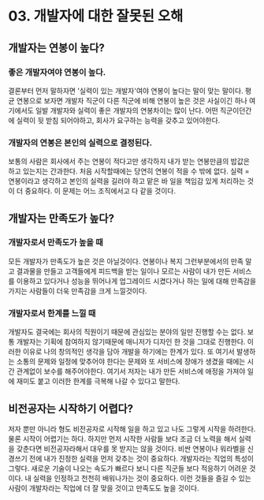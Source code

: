 # 03. 개발자에 대한 잘못된 오해

## 개발자는 연봉이 높다?

### 좋은 개발자여야 연봉이 높다.

결론부터 먼저 말하자면 '실력이 있는 개발자'여야 연봉이 높다는 말이 맞는 말이다.
평균 연봉으로 보자면 개발자 직군이 다른 직군에 비해 연봉이 높은 것은 사실이긴 하나
여기에서도 일발 개발자와 실력이 좋은 개발자의 연봉차이는 많이 난다.
어떤 직군이던간에 실력이 뒷 받침 되어야하고, 회사가 요구하는 능력을 갖추고 있어야한다.

### 개발자의 연봉은 본인의 실력으로 결정된다.

보통의 사람은 회사에서 주는 연봉이 적다고만 생각하지 내가 받는 연봉만큼의
밥값은 하고 있는지는 간과한다. 처음 시작할때에는 당연히 연봉이 적을 수 밖에 없다.
실력 = 연봉이라고 생각하고 본인의 실력을 길러야 하고 맡은 바 일을 책임감 있게
처리하는 것이 더 중요하다. 이 문제는 어느 조직에서고 다 같을 것이다.

## 개발자는 만족도가 높다?

### 개발자로서 만족도가 높을 때

모든 개발자가 만족도가 높은 것은 아닐것이다. 연봉이나 복지 그런부분에서의 만족 말고
결과물을 만들고 고객들에게 피드백을 받는 일이나 모르는 사람이 내가 만든 서비스를
이용하고 있다거나 성능을 뛰어나게 업그레이드 시켰다거나 하는 일에 대해 만족감을
가지는 사람들이 더욱 만족감을 크게 느낄것이다.

### 개발자로서 한계를 느낄 때

개발자도 결국에는 회사의 직원이기 때문에 관심있는 분야의 일만 진행할 수는 없다.
보통 개발자는 기획에 참여하지 않기때문에 매니저가 디자인 한 것을 그대로 진행한다.
이러한 이유로 나의 창의적인 생각을 담아 개발을 하기에는 한계가 있다. 또 여기서
발생하는 소통의 문제와 일정에 맞추어야 한다는 문제와 또 서비스에 장애가 생겼을
때에는 시간 관계없이 보수를 해주어야한다. 여기서 저자는 내가 만든 서비스에 애정을
가져야 일에 재미도 붙고 이러한 한계를 극복해 나갈 수 있다고 말한다.

## 비전공자는 시작하기 어렵다?

저자 뿐만 아니라 형도 비전공자로 시작해 일을 하고 있고 나도 그렇게 시작을 하려한다.
물론 시작이 어렵기는 하다. 하지만 먼저 시작한 사람들 보다 조금 더 노력을 해서 실력을
갖춘다면 비전공자라해서 대우를 못 받지는 않을 것이다. 비싼 연봉이나 워라벨을 신경쓰기
전에 내가 진정한 실력을 먼저 갖추는 것이 중요하다. 개발자라는 직업의 특성이 그렇다. 새로운 기술이 나오는
속도가 빠르다 보니 다른 직군들 보다 적응하기 어려운 것이다. 내 실력을 인정하고 천천히
배워나가는 것이 중요하다. 이런 것들을 즐길 수 있는 사람이 개발자라는 직업에 더
잘 맞을 것이고 만족도도 높을 것이다.
